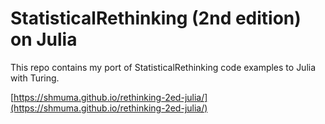 # StatisticalRethinking (2nd edition) on Julia

This repo contains my port of StatisticalRethinking code examples to Julia with Turing.

[https://shmuma.github.io/rethinking-2ed-julia/](https://shmuma.github.io/rethinking-2ed-julia/)
